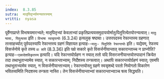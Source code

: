 ```yaml
---
index:  8.3.85
sutra:  मातृपितृर्भ्यामन्यतरस्याम्
vritti:  nyasa
---
```


पूर्वेणाप्राप्ते विभाषयमारभ्यते; मातृपितृभ्यां केवलाभ्यां प्रकृतिप्रत्ययसमुदाययोर्मातुःपितुरित्येतयोरन्यत्वात्। `मातुः ष्वसा, पितुःष्वसा` इति। `विभाषा स्वसृपत्योः` (6.3.24) इत्यलुक् षष्ठ्याः।
उत्तरपदस्य रेफान्तस्य ग्रहणात् तत्साहर्च्यात् पूर्वपदस्यापि रेफान्तस्य ग्रहणं विज्ञायत इत्याह--`मातुः- पितुरिति रेफान्तयोः` इति। यद्येवम्, रेफस्य विसर्जनोये कृते तस्य `वा शरि` (8.3.36) इति पक्षे सकारे कृते विसर्जनीयान्तात् सकारान्ताच्च न प्राप्नोति? इत्याह--`एकादेशविकृतस्य` इत्यादि। यदि रेफान्तयोर्ग्रहण न स्यात् ततो यदि विसरजनीयान्तयोरुपादानं क्रियेत तदा तथाभूताभ्यामेव स्यात्, न सकारन्ताभ्याम्; निर्देशस्य तन्त्रत्वात्। अथापि सकारन्तयोर्ग्रहणं स्यात्; एवमपि तथाभूताभ्यामेव स्यात्, न विसर्जनीयान्ताभ्याम्। रेफान्तयोस्तु ग्रहणे स्वसृशब्दे परतो नियोगतो विकारेण भवितव्यमिति निदशस्य तन्त्रता नास्ति। तेन विसर्जनीयान्ताभ्यां सकारान्ताभ्याञ्च षत्व सिद्ध्यति।

